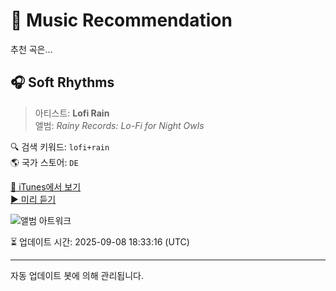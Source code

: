 
# 🎵 Music Recommendation

추천 곡은...

## 🎧 Soft Rhythms  
> 아티스트: **Lofi Rain**  
> 앨범: _Rainy Records: Lo-Fi for Night Owls_  

🔍 검색 키워드: `lofi+rain`  
🌎 국가 스토어: `DE`

[🔗 iTunes에서 보기](https://music.apple.com/de/album/soft-rhythms/1756024401?i=1756024407&uo=4)  
[▶️ 미리 듣기](https://audio-ssl.itunes.apple.com/itunes-assets/AudioPreview211/v4/f5/e1/05/f5e10569-5042-75fb-48a9-af8063a16bd8/mzaf_9025299965905903437.plus.aac.p.m4a)

![앨범 아트워크](https://is1-ssl.mzstatic.com/image/thumb/Music221/v4/f3/d4/73/f3d47314-5d15-6a65-6a51-ccd32d7cf2d3/cover_10310731.jpg/100x100bb.jpg)

⏳ 업데이트 시간: 2025-09-08 18:33:16 (UTC)

---
자동 업데이트 봇에 의해 관리됩니다.
